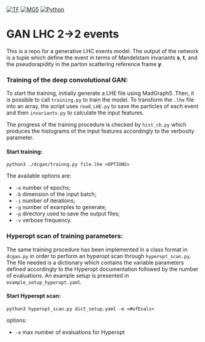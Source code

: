 [![TF](https://img.shields.io/badge/TensorFlow-v2.4.1-orange.svg)](https://shields.io/)
[![MG5](https://img.shields.io/badge/MG5_@NLO-v2.9.2-blue.svg)](https://shields.io/)
[![Python](https://img.shields.io/badge/Python>-v3.7-brightgreen.svg)](https://shields.io/)

# GAN LHC 2→2 events
This is a repo for a generative LHC events model. The output of the network is a tuple which define the event in terms of Mandelstam invariants **s**, **t**, and the pseudorapidity in the parton scattering reference frame **y**.
### Training of the deep convolutional GAN:
To start the training, initially generate a LHE file using MadGraph5. Then, it is possible to call `training.py` to train the model. To transform the `.lhe` file into an array, the script uses `read_LHE.py` to save the particles of each event and then `invariants.py` to calculate the input features.

The progress of the training procedure is checked by `hist_cb.py` which produces the histograms of the input features accordingly to the verbosity parameter.
#### Start training:
`
python3 ./dcgan/trainng.py file.lhe <OPTIONS>
`

The available options are:
- `-e` number of epochs;
- `-b` dimension of the input batch;
- `-i` number of iterations;
- `-g` number of examples to generate;
- `-p` directory used to save the output files;
- `-v` verbose frequency.

### Hyperopt scan of training parameters:
The same training procedure has been implemented in a class format in ``dcgan.py`` in order to perform an hyperopt scan through `hyperopt_scan.py`. The file needed is a dictionary which contains the variable parameters defined accordingly to the Hyperopt documentation followed by the number of evaluations. An example setup is presented in `example_setup_hyperopt.yaml`. 
#### Start Hyperopt scan:
`
python3 hyperopt_scan.py dict_setup.yaml -e <#ofEvals>
`

options:
- `-e` max number of evaluations for Hyperopt
